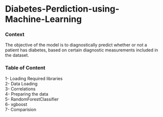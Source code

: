 # Diabetes-Perdiction-using-Machine-Learning

<h3>Context</h3> 

The objective of the model is to diagnostically predict whether or not a patient has diabetes, based on certain diagnostic measurements included in the dataset.

<h3>Table of Content</h3>

1- Loading Required libraries  
2- Data Loading  
3- Correlations  
4- Preparing the data  
5- RandomForestClassifier  
6- xgboost  
7- Comparision
